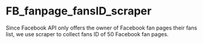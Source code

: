 # FB_fanpage_fansID_scraper

Since Facebook API only offers the owner of Facebook fan pages their fans list, we use scraper to collect fans ID of 50 Facebook fan pages.
